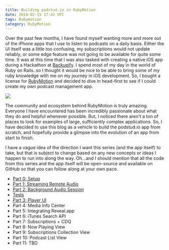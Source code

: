 ```yaml
---
title: Building podstud.io in RubyMotion
date: 2014-02-15 17:43 UTC
tags: Rubymotion
category: RubyMotion
---
```


Over the past few months, I have found myself wanting more and more out of the iPhone apps that I use to listen to podcasts on a daily basis. Either the UI itself was a little too confusing, my subscriptions would not update reliably, or some edge feature was not going to be available for quite some time. It was at this time that I was also tasked with creating a native iOS app during a Hackathon at [Backupify](http://www.backupify.com). I spend most of my day in the world of Ruby on Rails..so I thought it would be nice to be able to bring some of my ruby knowledge with me on my journey in iOS development. So, I bought a license for [RubyMotion](http://www.rubymotion) and decided to dive in head-first to see if I could create my own podcast management app. 

![](/blog/building-podstudio-in-rubymotion/logotype-icon.png)

The community and ecosystem behind RubyMotion is truly amazing. Everyone I have encountered has been incredibly passionate about what they do and helpful whenever possible. But, I noticed there aren't a ton of places to look for examples of large, sufficiently complex applications. So, I have decided to use this blog as a vehicle to build the podstud.io app from scratch, and hopefully provide a glimpse into the evolution of an app from start to finish.

I have a vague idea of the direction I want this series (and the app itself) to take, but that is subject to change based on any new concepts or ideas I happen to run into along the way. Oh...and I should mention that all the code from this series and the app itself will be open-source and available on GitHub so that you can follow along at your own pace.

* [Part 0: Setup](/blog/building-podstudio-in-rubymotion-setup)
* [Part 1: Streaming Remote Audio](http://podstud.io/building-podstudio-in-rubymotion-part-1/)
* [Part 2: Background Audio Session](http://podstud.io/building-podstudio-in-rubymotion-part-2/)
* [Tests](http://podstud.io/bonus-building-podstudio-in-rubymotion-tests/)
* [Part 3: Player UI](http://podstud.io/building-podstudio-in-rubymotion-part-3/)
* Part 4: Media Info Center
* Part 5: Integrating Reveal.app
* Part 6: iTunes Search API
* Part 7: Subscriptions + CDQ
* Part 8: Now Playing View
* Part 9: Subscriptions Collection View
* Part 10: Podcast List View
* Part 11: TBD
